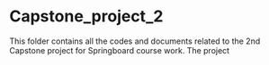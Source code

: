 # Capstone_project_2
This folder contains all the codes and documents related to the 2nd Capstone project for Springboard course work. The project
